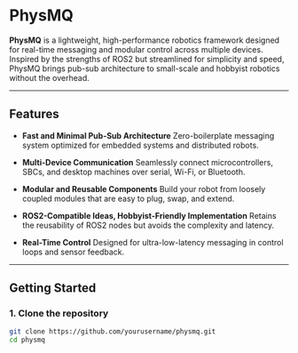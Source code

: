 # PhysMQ

**PhysMQ** is a lightweight, high-performance robotics framework designed for real-time messaging and modular control across multiple devices. Inspired by the strengths of ROS2 but streamlined for simplicity and speed, PhysMQ brings pub-sub architecture to small-scale and hobbyist robotics without the overhead.

---

## Features

- **Fast and Minimal Pub-Sub Architecture**
  Zero-boilerplate messaging system optimized for embedded systems and distributed robots.

- **Multi-Device Communication**
  Seamlessly connect microcontrollers, SBCs, and desktop machines over serial, Wi-Fi, or Bluetooth.

- **Modular and Reusable Components**
  Build your robot from loosely coupled modules that are easy to plug, swap, and extend.

- **ROS2-Compatible Ideas, Hobbyist-Friendly Implementation**
  Retains the reusability of ROS2 nodes but avoids the complexity and latency.

- **Real-Time Control**
  Designed for ultra-low-latency messaging in control loops and sensor feedback.

---

## Getting Started

### 1. Clone the repository

```bash
git clone https://github.com/yourusername/physmq.git
cd physmq
